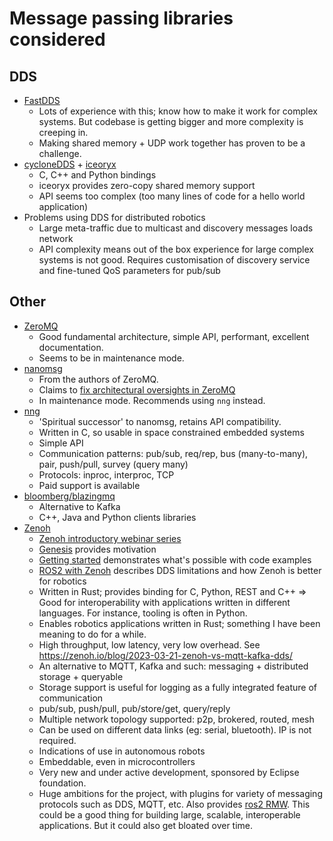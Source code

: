 # Message passing libraries considered

## DDS

- [FastDDS](https://github.com/eProsima/Fast-DDS)
  - Lots of experience with this; know how to make it work for complex systems. But codebase is getting bigger and more complexity is creeping in. 
  - Making shared memory + UDP work together has proven to be a challenge. 
- [cycloneDDS](https://github.com/eclipse-cyclonedds/cyclonedds) + [iceoryx](https://github.com/eclipse-iceoryx/iceoryx)
  - C, C++ and Python bindings
  - iceoryx provides zero-copy shared memory support
  - API seems too complex (too many lines of code for a hello world application)
- Problems using DDS for distributed robotics
  - Large meta-traffic due to multicast and discovery messages loads network
  - API complexity means out of the box experience for large complex systems is not good. Requires customisation of discovery service and fine-tuned QoS parameters for pub/sub

## Other

- [ZeroMQ](https://zeromq.org/)
  - Good fundamental architecture, simple API, performant, excellent documentation. 
  - Seems to be in maintenance mode. 
- [nanomsg](https://github.com/nanomsg/nanomsg)
  - From the authors of ZeroMQ. 
  - Claims to [fix architectural oversights in ZeroMQ](https://nanomsg.org/documentation-zeromq.html)
  - In maintenance mode. Recommends using `nng` instead.
- [nng](https://github.com/nanomsg/nng)
  - 'Spiritual successor' to nanomsg, retains API compatibility.
  - Written in C, so usable in space constrained embedded systems
  - Simple API
  - Communication patterns: pub/sub, req/rep, bus (many-to-many), pair, push/pull, survey (query many)
  - Protocols: inproc, interproc, TCP
  - Paid support is available
- [bloomberg/blazingmq](https://github.com/bloomberg/blazingmq)
  - Alternative to Kafka
  - C++, Java and Python clients libraries
- [Zenoh](https://github.com/eclipse-zenoh/zenoh)
  - [Zenoh introductory webinar series](https://www.youtube.com/playlist?list=PLZDEtJusUvAY04pwmpY8uqCG5iQ7NgSrR)
  - [Genesis](https://youtu.be/ahO4kT_Zg7s) provides motivation
  - [Getting started](https://youtu.be/j8t7bV5a-qg) demonstrates what's possible with code examples
  - [ROS2 with Zenoh](https://youtu.be/9h01_MSKPS0) describes DDS limitations and how Zenoh is better for robotics
  - Written in Rust; provides binding for C, Python, REST and C++ => Good for interoperability with applications written in different languages. For instance, tooling is often in Python.
  - Enables robotics applications written in Rust; something I have been meaning to do for a while.
  - High throughput, low latency, very low overhead. See https://zenoh.io/blog/2023-03-21-zenoh-vs-mqtt-kafka-dds/
  - An alternative to MQTT, Kafka and such: messaging + distributed storage + queryable
  - Storage support is useful for logging as a fully integrated feature of communication
  - pub/sub, push/pull, pub/store/get, query/reply
  - Multiple network topology supported: p2p, brokered, routed, mesh
  - Can be used on different data links (eg: serial, bluetooth). IP is not required.
  - Indications of use in autonomous robots
  - Embeddable, even in microcontrollers
  - Very new and under active development, sponsored by Eclipse foundation.
  - Huge ambitions for the project, with plugins for variety of messaging protocols such as DDS, MQTT, etc. Also provides [ros2 RMW](https://github.com/ros2/rmw_zenoh). This could be a good thing for building large, scalable, interoperable applications. But it could also get bloated over time.

